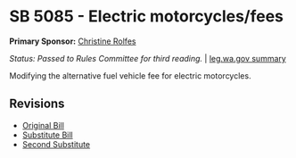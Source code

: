 # SB 5085 - Electric motorcycles/fees
**Primary Sponsor:** [Christine Rolfes](/person/leg/christine.rolfes.md)

*Status: Passed to Rules Committee for third reading.* | [leg.wa.gov summary](https://app.leg.wa.gov/billsummary?BillNumber=5085&Year=2021)

Modifying the alternative fuel vehicle fee for electric motorcycles.

## Revisions
* [Original Bill](1/)
* [Substitute Bill](S/)
* [Second Substitute](S2/)